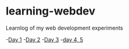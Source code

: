 # learning-webdev
Learnlog of my web development experiments

-[Day 1](homepage.html)
-[Day 2](selector-copy.html)
-[Day 3](zengarden/zen-garden.html)
-[day 4, 5](adventurega/adventurega.html)